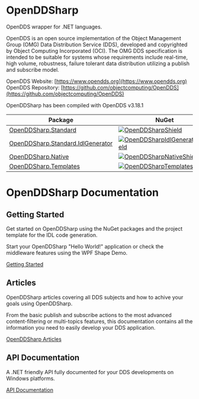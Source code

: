 # OpenDDSharp
OpenDDS wrapper for .NET languages.

OpenDDS is an open source implementation of the Object Management Group
(OMG) Data Distribution Service (DDS), developed and copyrighted by
Object Computing Incorporated (OCI). The OMG DDS specification is intended
to be suitable for systems whose requirements include real-time, high
volume, robustness, failure tolerant data distribution utilizing a
publish and subscribe model.

OpenDDS Website: [https://www.opendds.org](https://www.opendds.org)  
OpenDDS Repository: [https://github.com/objectcomputing/OpenDDS](https://github.com/objectcomputing/OpenDDS)

OpenDDSharp has been compiled with OpenDDS v3.18.1

| Package | NuGet |
|---------|-------|
| [OpenDDSharp.Standard][OpenDDSharpNuget] | [![OpenDDSharpShield]][OpenDDSharpNuget] |
| [OpenDDSharp.Standard.IdlGenerator][OpenDDSharpIdlGeneratorNuget] | [![OpenDDSharpIdlGeneratorShield]][OpenDDSharpIdlGeneratorNuget] |
| [OpenDDSharp.Native][OpenDDSharpNativeNuget] | [![OpenDDSharpNativeShield]][OpenDDSharpNativeNuget] |
| [OpenDDSharp.Templates][OpenDDSharpTemplatesNuget] | [![OpenDDSharpTemplatesShield]][OpenDDSharpTemplatesNuget] |

[OpenDDSharpNuget]: https://www.nuget.org/packages/OpenDDSharp.Standard/
[OpenDDSharpShield]: https://img.shields.io/nuget/v/OpenDDSharp.Standard.svg
[OpenDDSharpIdlGeneratorNuget]: https://www.nuget.org/packages/OpenDDSharp.Standard.IdlGenerator/
[OpenDDSharpIdlGeneratorShield]: https://img.shields.io/nuget/v/OpenDDSharp.Standard.IdlGenerator.svg
[OpenDDSharpNativeNuget]: https://www.nuget.org/packages/OpenDDSharp.Native/
[OpenDDSharpNativeShield]: https://img.shields.io/nuget/v/OpenDDSharp.Native.svg
[OpenDDSharpTemplatesNuget]: https://www.nuget.org/packages/OpenDDSharp.Templates/
[OpenDDSharpTemplatesShield]: https://img.shields.io/nuget/v/OpenDDSharp.Templates.svg

# OpenDDSharp Documentation

## Getting Started

Get started on OpenDDSharp using the NuGet packages and the project template for the IDL code generation.

Start your OpenDDSharp "Hello World!" application or check the middleware features using the WPF Shape Demo.

[Getting Started](/articles/getting_started.html)

## Articles

OpenDDSharp articles covering all DDS subjects and how to achive your goals using OpenDDSharp.

From the basic publish and subscribe actions to the most advanced content-filtering or multi-topics features, this documentation contains all the information you need to easily develop your DDS application.

[OpenDDSharp Articles](/articles/getting_started.html)

## API Documentation

A .NET friendly API fully documented for your DDS developments on Windows platforms.

[API Documentation](/api/index.html)

